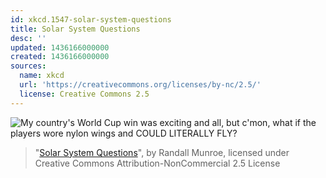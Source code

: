 ```yaml
---
id: xkcd.1547-solar-system-questions
title: Solar System Questions
desc: ''
updated: 1436166000000
created: 1436166000000
sources:
  name: xkcd
  url: 'https://creativecommons.org/licenses/by-nc/2.5/'
  license: Creative Commons 2.5
---
```

![My country's World Cup win was exciting and all, but c'mon, what if the players wore nylon wings and COULD LITERALLY FLY?](https://imgs.xkcd.com/comics/solar_system_questions.png)
> "[Solar System Questions](https://xkcd.com/1547/)", by Randall Munroe, licensed under Creative Commons Attribution-NonCommercial 2.5 License
